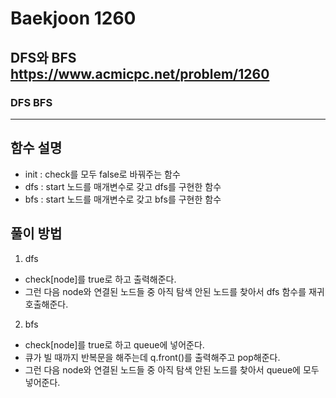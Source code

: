 Baekjoon 1260
=============
DFS와 BFS  <https://www.acmicpc.net/problem/1260>
---------------
### DFS BFS
- - -
## 함수 설명
- init : check를 모두 false로 바꿔주는 함수
- dfs : start 노드를 매개변수로 갖고 dfs를 구현한 함수
- bfs : start 노드를 매개변수로 갖고 bfs를 구현한 함수

## 풀이 방법
1. dfs
- check[node]를 true로 하고 출력해준다.
- 그런 다음 node와 연결된 노드들 중 아직 탐색 안된 노드를 찾아서 dfs 함수를 재귀호출해준다.
2. bfs
- check[node]를 true로 하고 queue에 넣어준다.
- 큐가 빌 때까지 반복문을 해주는데 q.front()를 출력해주고 pop해준다.
- 그런 다음 node와 연결된 노드들 중 아직 탐색 안된 노드를 찾아서 queue에 모두 넣어준다.
